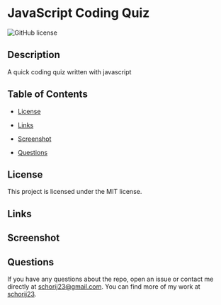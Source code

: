 # JavaScript Coding Quiz
![GitHub license](https://img.shields.io/badge/license-MIT-blue.svg)

## Description

A quick coding quiz written with javascript

## Table of Contents 

* [License](#license)

* [Links](#links)

* [Screenshot](#screenshot)

* [Questions](#questions)


## License

This project is licensed under the MIT license.
  
## Links


## Screenshot



## Questions

If you have any questions about the repo, open an issue or contact me directly at schorij23@gmail.com. You can find more of my work at [schorij23](https://github.com/schorij23/).

